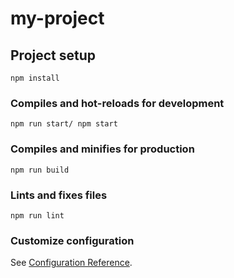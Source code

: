 # my-project

## Project setup
```
npm install
```

### Compiles and hot-reloads for development
```
npm run start/ npm start
```

### Compiles and minifies for production
```
npm run build
```

### Lints and fixes files
```
npm run lint
```

### Customize configuration
See [Configuration Reference](https://cli.vuejs.org/config/).
